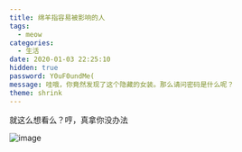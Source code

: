 ```yaml
---
title: 绵羊指容易被影响的人
tags:
  - meow
categories:
  - 生活
date: 2020-01-03 22:25:10
hidden: true
password: Y0uF0undMe(
message: 哇哦，你竟然发现了这个隐藏的女装。那么请问密码是什么呢？
theme: shrink
---
```


就这么想看么？哼，真拿你没办法

![image](https://user-images.githubusercontent.com/10842684/71776471-23ab0d80-2f60-11ea-990c-0ea946f28518.jpg)
